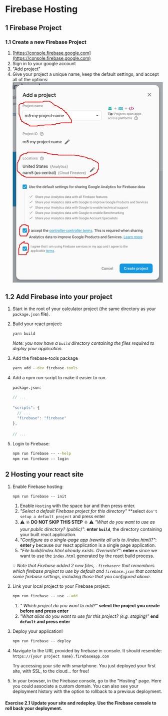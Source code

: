 # Firebase Hosting

## 1 Firebase Project

### 1.1 Create a new Firebase Project

1. [https://console.firebase.google.com](https://console.firebase.google.com)
1. Sign in to your google account
1. "Add project"
1. Give your project a unique name, keep the default settings, and accept all of the options:
   ![new project](images/firebase-add-project-annotated.jpg)

## 1.2 Add Firebase into your project

1. Start in the root of your calculator project (the same directory as your `package.json` file).

1. Build your react project:
   ```cmd
   yarn build
   ```
   _Note: you now have a `build` directory containing the files required to deploy your application._

1. Add the firebase-tools package
   ```cmd
   yarn add --dev firebase-tools
   ```

1. Add a npm run-script to make it easier to run.

   `package.json`:
   ```javascript
   // ...

   "scripts": {
     // ...
     "firebase": "firebase"
   },

   // ...
   ```

1. Login to Firebase:
   ```cmd
   npm run firebase -- --help
   npm run firebase -- login
   ```

## 2 Hosting your react site

1. Enable Firebase hosting:
   ```cmd
   npm run firebase -- init
   ```
   1. Enable `Hosting` with the space bar and then press enter.
   1. _"Select a default Firebase project for this directory"_ **select `don't setup a default project` and press enter
   1. ⚠️ ☣️ **DO NOT SKIP THIS STEP** ☣️ ⚠️️ _"What do you want to use as your public directory? (public)"_: **enter `build`**, the directory containing your built react application.
   1. _"Configure as a single-page app (rewrite all urls to /index.html)?"_: **enter `y`** because our react application is a single page application.
   1. _"File build/index.html already exists. Overwrite?"_: **enter `n`** since we want to use the `index.html` generated by the react build process.

   💡 _Note that Firebase added 2 new files, `.firebaserc` that remembers which firebase project to use by default and `firebase.json` that contains some firebase settings, including those that you configured above._

1. Link your local project to your Firebase project:
   ```cmd
   npm run firebase -- use --add
   ```
   1. _" Which project do you want to add?"_ **select the project you create before and press enter**
   1. _"What alias do you want to use for this project? (e.g. staging)"_ **end `default` and press enter**

1. Deploy your application!
   ```cmd
   npm run firebase -- deploy
   ```

1. Navigate to the URL provided by firebase in console. It should resemble: `https://{your project name}.firebaseapp.com`

   Try accessing your site with smartphone. You just deployed your first site, with SSL, to the cloud... for free!

1. In your browser, in the Firebase console, go to the "Hosting" page. Here you could associate a custom domain. You can also see your deployment history with the option to rollback to a previous deployment.

#### Exercise 2.1 Update your site and redeploy. Use the Firebase console to roll back your deployment.
